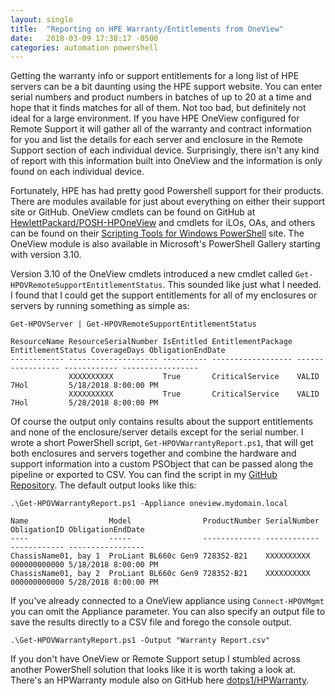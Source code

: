 ```yaml
---
layout: single
title:  "Reporting on HPE Warranty/Entitlements from OneView"
date:   2018-03-09 17:38:17 -0500
categories: automation powershell
---
```


Getting the warranty info or support entitlements for a long list of HPE servers can be a bit daunting using the HPE support website.  You can enter serial numbers and product numbers in batches of up to 20 at a time and hope that it finds matches for all of them.  Not too bad, but definitely not ideal for a large environment.  If you have HPE OneView configured for Remote Support it will gather all of the warranty and contract information for you and list the details for each server and enclosure in the Remote Support section of each individual device.  Surprisingly, there isn't any kind of report with this information built into OneView and the information is only found on each individual device.

Fortunately, HPE has had pretty good Powershell support for their products.  There are modules available for just about everything on either their support site or GitHub.  OneView cmdlets can be found on GitHub at [HewlettPackard/POSH-HPOneView][1] and cmdlets for iLOs, OAs, and others can be found on their [Scripting Tools for Windows PowerShell][2] site.  The OneView module is also available in Microsoft's PowerShell Gallery starting with version 3.10.

Version 3.10 of the OneView cmdlets introduced a new cmdlet called `Get-HPOVRemoteSupportEntitlementStatus`.  This sounded like just what I needed.  I found that I could get the support entitlements for all of my enclosures or servers by running something as simple as:

```
Get-HPOVServer | Get-HPOVRemoteSupportEntitlementStatus

ResourceName ResourceSerialNumber IsEntitled EntitlementPackage EntitlementStatus CoverageDays ObligationEndDate
------------ -------------------- ---------- ------------------ ----------------- ------------ -----------------
             XXXXXXXXXX           True       CriticalService    VALID             7Hol         5/18/2018 8:00:00 PM
             XXXXXXXXXX           True       CriticalService    VALID             7Hol         5/28/2018 8:00:00 PM

```

Of course the output only contains results about the support entitlements and none of the enclosure/server details except for the serial number.  I wrote a short PowerShell script, `Get-HPOVWarrantyReport.ps1`, that will get both enclosures and servers together and combine the hardware and support information into a custom PSObject that can be passed along the pipeline or exported to CSV. You can find the script in my [GitHub Repository][3].  The default output looks like this:

```
.\Get-HPOVWarrantyReport.ps1 -Appliance oneview.mydomain.local

Name                  Model                ProductNumber SerialNumber ObligationID ObligationEndDate
----                  -----                ------------- ------------ ------------ -----------------
ChassisName01, bay 1  ProLiant BL660c Gen9 728352-B21    XXXXXXXXXX   000000000000 5/18/2018 8:00:00 PM
ChassisName01, bay 2  ProLiant BL660c Gen9 728352-B21    XXXXXXXXXX   000000000000 5/28/2018 8:00:00 PM
```

If you've already connected to a OneView appliance using `Connect-HPOVMgmt` you can omit the Appliance parameter.  You can also specify an output file to save the results directly to a CSV file and forego the console output.

```
.\Get-HPOVWarrantyReport.ps1 -Output "Warranty Report.csv"
```

If you don't have OneView or Remote Support setup I stumbled across another PowerShell solution that looks like it is worth taking a look at.  There's an HPWarranty module also on GitHub here [dotps1/HPWarranty][4].

[1]: https://hewlettpackard.github.io/POSH-HPOneView
[2]: https://www.hpe.com/servers/powershell
[3]: https://github.com/doogleit/hpe-oneview-misc
[4]: https://github.com/dotps1/HPWarranty
